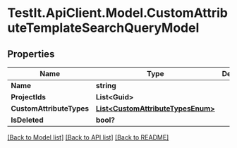# TestIt.ApiClient.Model.CustomAttributeTemplateSearchQueryModel

## Properties

Name | Type | Description | Notes
------------ | ------------- | ------------- | -------------
**Name** | **string** |  | [optional] 
**ProjectIds** | **List&lt;Guid&gt;** |  | [optional] 
**CustomAttributeTypes** | [**List&lt;CustomAttributeTypesEnum&gt;**](CustomAttributeTypesEnum.md) |  | [optional] 
**IsDeleted** | **bool?** |  | [optional] 

[[Back to Model list]](../README.md#documentation-for-models) [[Back to API list]](../README.md#documentation-for-api-endpoints) [[Back to README]](../README.md)

